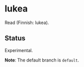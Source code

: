 # lukea

Read (Finnish: lukea).

## Status

Experimental.

**Note**: The default branch is `default`.
